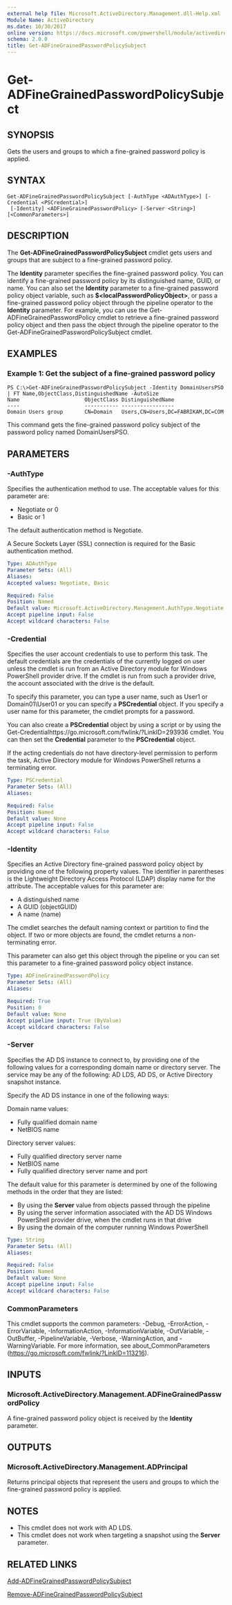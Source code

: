 ```yaml
---
external help file: Microsoft.ActiveDirectory.Management.dll-Help.xml
Module Name: ActiveDirectory
ms.date: 10/30/2017
online version: https://docs.microsoft.com/powershell/module/activedirectory/get-adfinegrainedpasswordpolicysubject?view=windowsserver2012r2-ps&wt.mc_id=ps-gethelp
schema: 2.0.0
title: Get-ADFineGrainedPasswordPolicySubject
---
```


# Get-ADFineGrainedPasswordPolicySubject

## SYNOPSIS
Gets the users and groups to which a fine-grained password policy is applied.

## SYNTAX

```
Get-ADFineGrainedPasswordPolicySubject [-AuthType <ADAuthType>] [-Credential <PSCredential>]
 [-Identity] <ADFineGrainedPasswordPolicy> [-Server <String>] [<CommonParameters>]
```

## DESCRIPTION
The **Get-ADFineGrainedPasswordPolicySubject** cmdlet gets users and groups that are subject to a fine-grained password policy.

The **Identity** parameter specifies the fine-grained password policy.
You can identify a fine-grained password policy by its distinguished name, GUID, or name.
You can also set the **Identity** parameter to a fine-grained password policy object variable, such as **$\<localPasswordPolicyObject\>**, or pass a fine-grained password policy object through the pipeline operator to the **Identity** parameter.
For example, you can use the Get-ADFineGrainedPasswordPolicy cmdlet to retrieve a fine-grained password policy object and then pass the object through the pipeline operator to the Get-ADFineGrainedPasswordPolicySubject cmdlet.

## EXAMPLES

### Example 1: Get the subject of a fine-grained password policy
```
PS C:\>Get-ADFineGrainedPasswordPolicySubject -Identity DomainUsersPSO | FT Name,ObjectClass,DistinguishedName -AutoSize
Name                     ObjectClass DistinguishedName
----                     ----------- -----------------
Domain Users group       CN=Domain   Users,CN=Users,DC=FABRIKAM,DC=COM
```

This command gets the fine-grained password policy subject of the password policy named DomainUsersPSO.

## PARAMETERS

### -AuthType
Specifies the authentication method to use.
The acceptable values for this parameter are:

- Negotiate or 0
- Basic or 1

The default authentication method is Negotiate.

A Secure Sockets Layer (SSL) connection is required for the Basic authentication method.

```yaml
Type: ADAuthType
Parameter Sets: (All)
Aliases: 
Accepted values: Negotiate, Basic

Required: False
Position: Named
Default value: Microsoft.ActiveDirectory.Management.AuthType.Negotiate
Accept pipeline input: False
Accept wildcard characters: False
```

### -Credential
Specifies the user account credentials to use to perform this task.
The default credentials are the credentials of the currently logged on user unless the cmdlet is run from an Active Directory module for Windows PowerShell provider drive.
If the cmdlet is run from such a provider drive, the account associated with the drive is the default.

To specify this parameter, you can type a user name, such as User1 or Domain01\User01 or you can specify a **PSCredential** object.
If you specify a user name for this parameter, the cmdlet prompts for a password.

You can also create a **PSCredential** object by using a script or by using the Get-Credentialhttps://go.microsoft.com/fwlink/?LinkID=293936 cmdlet.
You can then set the **Credential** parameter to the **PSCredential** object.

If the acting credentials do not have directory-level permission to perform the task, Active Directory module for Windows PowerShell returns a terminating error.

```yaml
Type: PSCredential
Parameter Sets: (All)
Aliases: 

Required: False
Position: Named
Default value: None
Accept pipeline input: False
Accept wildcard characters: False
```

### -Identity
Specifies an Active Directory fine-grained password policy object by providing one of the following property values.
The identifier in parentheses is the Lightweight Directory Access Protocol (LDAP) display name for the attribute.
The acceptable values for this parameter are:

- A distinguished name
- A GUID (objectGUID) 
- A name (name)

The cmdlet searches the default naming context or partition to find the object.
If two or more objects are found, the cmdlet returns a non-terminating error.

This parameter can also get this object through the pipeline or you can set this parameter to a fine-grained password policy object instance.

```yaml
Type: ADFineGrainedPasswordPolicy
Parameter Sets: (All)
Aliases: 

Required: True
Position: 0
Default value: None
Accept pipeline input: True (ByValue)
Accept wildcard characters: False
```

### -Server
Specifies the AD DS instance to connect to, by providing one of the following values for a corresponding domain name or directory server.
The service may be any of the following: AD LDS, AD DS, or Active Directory snapshot instance.

Specify the AD DS instance in one of the following ways:  

 Domain name values:

- Fully qualified domain name
- NetBIOS name

Directory server values:  

- Fully qualified directory server name
- NetBIOS name
- Fully qualified directory server name and port

The default value for this parameter is determined by one of the following methods in the order that they are listed:

- By using the **Server** value from objects passed through the pipeline
- By using the server information associated with the AD DS Windows PowerShell provider drive, when the cmdlet runs in that drive
- By using the domain of the computer running Windows PowerShell

```yaml
Type: String
Parameter Sets: (All)
Aliases: 

Required: False
Position: Named
Default value: None
Accept pipeline input: False
Accept wildcard characters: False
```

### CommonParameters
This cmdlet supports the common parameters: -Debug, -ErrorAction, -ErrorVariable, -InformationAction, -InformationVariable, -OutVariable, -OutBuffer, -PipelineVariable, -Verbose, -WarningAction, and -WarningVariable. For more information, see about_CommonParameters (https://go.microsoft.com/fwlink/?LinkID=113216).

## INPUTS

### Microsoft.ActiveDirectory.Management.ADFineGrainedPasswordPolicy
A fine-grained password policy object is received by the **Identity** parameter.

## OUTPUTS

### Microsoft.ActiveDirectory.Management.ADPrincipal
Returns principal objects that represent the users and groups to which the fine-grained password policy is applied.

## NOTES
* This cmdlet does not work with AD LDS.
* This cmdlet does not work when targeting a snapshot using the **Server** parameter.

## RELATED LINKS

[Add-ADFineGrainedPasswordPolicySubject](./Add-ADFineGrainedPasswordPolicySubject.md)

[Remove-ADFineGrainedPasswordPolicySubject](./Remove-ADFineGrainedPasswordPolicySubject.md)

